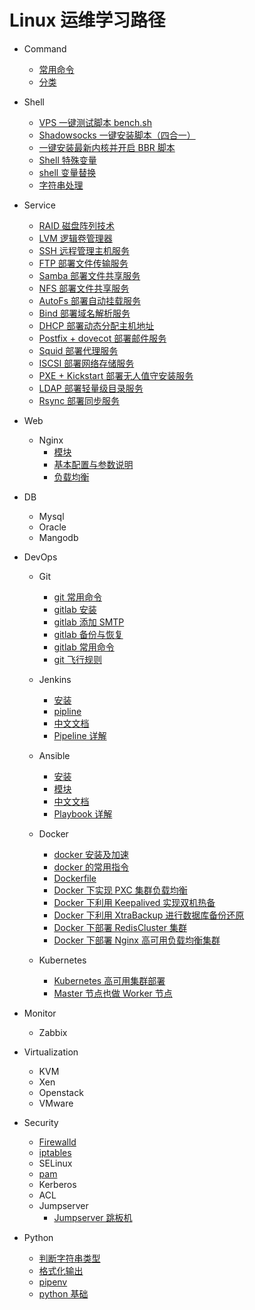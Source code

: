 <!--
 * @Author: jangrui
 * @Date: 2019-07-02 21:40:50
 * @LastEditors: jangrui
 * @LastEditTime: 2019-09-18 19:12:34
 * @version: 
 * @Descripttion: Linux 运维学习路径
 -->

# Linux 运维学习路径

<!-- ![Linux](./_media/linux.png "linux.png") -->

- Command
  - [常用命令](/command/常用命令)
  - [分类](command/)

- Shell
  - [VPS 一键测试脚本 bench.sh](shell/bench.sh)
  - [Shadowsocks 一键安装脚本（四合一）](shell/Shadowsocks)
  - [一键安装最新内核并开启 BBR 脚本](shell/一键安装最新内核并开启BBR脚本)
  - [Shell 特殊变量](shell/Shell特殊变量)
  - [shell 变量替换](shell/shell变量替换)
  - [字符串处理](shell/字符串处理)

- Service
  - [RAID 磁盘阵列技术](service/raid)
  - [LVM 逻辑卷管理器](service/lvm)
  - [SSH 远程管理主机服务](service/ssh)
  - [FTP 部署文件传输服务](service/ftp)
  - [Samba 部署文件共享服务](service/samba)
  - [NFS 部署文件共享服务](service/nfs)
  - [AutoFs 部署自动挂载服务](service/autofs)
  - [Bind 部署域名解析服务](service/bind)
  - [DHCP 部署动态分配主机地址](service/dhcp)
  - [Postfix + dovecot 部署邮件服务](service/mail)
  - [Squid 部署代理服务](service/proxy)
  - [ISCSI 部署网络存储服务](service/iscsi)
  - [PXE + Kickstart 部署无人值守安装服务](service/unattended)
  - [LDAP 部署轻量级目录服务](service/ldap)
  - [Rsync 部署同步服务](service/rsync)
  <!-- - [SSHFS](service/sshfs) -->
  <!-- - [OXFS](service/oxfs) -->

- Web
  - Nginx
    - [模块](/nginx/模块)
    - [基本配置与参数说明](nginx/基本配置与参数说明)
    - [负载均衡](nginx/负载均衡)
    <!-- - [Nginx中间件架构](/nginx/Nginx中间件架构) -->

- DB
  - Mysql
  - Oracle
  - Mangodb

- DevOps
  - Git
    - [git 常用命令](git/git常用命令)
    - [gitlab 安装](git/gitlab安装)
    - [gitlab 添加 SMTP](git/给gitlab添加SMTP)
    - [gitlab 备份与恢复](git/gitlab备份与恢复)
    - [gitlab 常用命令](git/gitlab常用命令)
    - [git 飞行规则](git/git飞行规则.md)

  - Jenkins
    - [安装](jenkins/install)
    - [pipline](jenkins/pipline)
    - [中文文档](https://jenkins.io/zh/doc/)
    - [Pipeline 详解](https://jenkins.io/zh/doc/book/pipeline/syntax/)

  - Ansible
    - [安装](ansible/install)
    - [模块](ansible/module)
    - [中文文档](http://www.ansible.com.cn/)
    - [Playbook 详解](http://www.ansible.com.cn/docs/playbooks.html)

  - Docker
    - [docker 安装及加速](docker/docker安装及加速)
    - [docker 的常用指令](docker/docker的常用指令)
    - [Dockerfile](docker/dockerfile)
    - [Docker 下实现 PXC 集群负载均衡](docker/Docker下实现PXC集群负载均衡)
    - [Docker 下利用 Keepalived 实现双机热备](docker/Docker下利用Keepalived实现双机热备)
    - [Docker 下利用 XtraBackup 进行数据库备份还原](docker/Docker下利用XtraBackup进行数据库备份还原)
    - [Docker 下部署 RedisCluster 集群](docker/Docker下部署RedisCluster集群)
    - [Docker 下部署 Nginx 高可用负载均衡集群](docker/Docker下部署Nginx高可用负载均衡集群)

  - Kubernetes
    - [Kubernetes 高可用集群部署](k8s/kubernetes-ha-kubeadm)
    - [Master 节点也做 Worker 节点](k8s/master-worker)

- Monitor
  - Zabbix

- Virtualization
  - KVM
  - Xen
  - Openstack
  - VMware

- Security
  - [Firewalld](command/firewall-cmd)
  - [iptables](command/iptables)
  - SELinux
  - [pam](tools/pam)
  - Kerberos
  - ACL
  - Jumpserver
    - [Jumpserver 跳板机](http://docs.jumpserver.org/zh/docs/index.html)

- Python
  - [判断字符串类型](python/判断字符串类型)
  - [格式化输出](python/格式化输出字符串)
  - [pipenv](python/pipenv)
  - [python 基础](python/basic)
